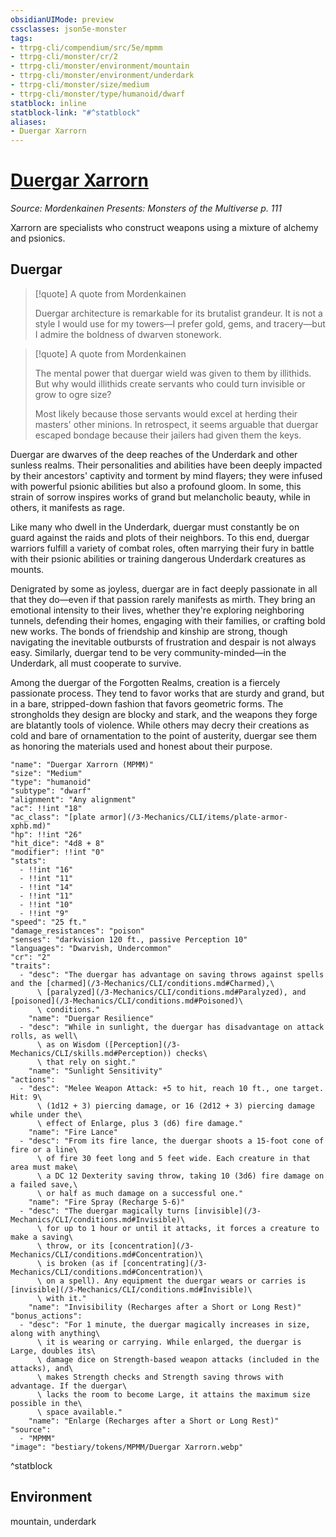 ```yaml
---
obsidianUIMode: preview
cssclasses: json5e-monster
tags:
- ttrpg-cli/compendium/src/5e/mpmm
- ttrpg-cli/monster/cr/2
- ttrpg-cli/monster/environment/mountain
- ttrpg-cli/monster/environment/underdark
- ttrpg-cli/monster/size/medium
- ttrpg-cli/monster/type/humanoid/dwarf
statblock: inline
statblock-link: "#^statblock"
aliases:
- Duergar Xarrorn
---
```

# [Duergar Xarrorn](3-Mechanics\CLI\bestiary\humanoid/duergar-xarrorn-mpmm.md)
*Source: Mordenkainen Presents: Monsters of the Multiverse p. 111*  

Xarrorn are specialists who construct weapons using a mixture of alchemy and psionics.

## Duergar

> [!quote] A quote from Mordenkainen  
> 
> Duergar architecture is remarkable for its brutalist grandeur. It is not a style I would use for my towers—I prefer gold, gems, and tracery—but I admire the boldness of dwarven stonework.

> [!quote] A quote from Mordenkainen  
> 
> The mental power that duergar wield was given to them by illithids. But why would illithids create servants who could turn invisible or grow to ogre size?
> 
> Most likely because those servants would excel at herding their masters' other minions. In retrospect, it seems arguable that duergar escaped bondage because their jailers had given them the keys.

Duergar are dwarves of the deep reaches of the Underdark and other sunless realms. Their personalities and abilities have been deeply impacted by their ancestors' captivity and torment by mind flayers; they were infused with powerful psionic abilities but also a profound gloom. In some, this strain of sorrow inspires works of grand but melancholic beauty, while in others, it manifests as rage.

Like many who dwell in the Underdark, duergar must constantly be on guard against the raids and plots of their neighbors. To this end, duergar warriors fulfill a variety of combat roles, often marrying their fury in battle with their psionic abilities or training dangerous Underdark creatures as mounts.

Denigrated by some as joyless, duergar are in fact deeply passionate in all that they do—even if that passion rarely manifests as mirth. They bring an emotional intensity to their lives, whether they're exploring neighboring tunnels, defending their homes, engaging with their families, or crafting bold new works. The bonds of friendship and kinship are strong, though navigating the inevitable outbursts of frustration and despair is not always easy. Similarly, duergar tend to be very community-minded—in the Underdark, all must cooperate to survive.

Among the duergar of the Forgotten Realms, creation is a fiercely passionate process. They tend to favor works that are sturdy and grand, but in a bare, stripped-down fashion that favors geometric forms. The strongholds they design are blocky and stark, and the weapons they forge are blatantly tools of violence. While others may decry their creations as cold and bare of ornamentation to the point of austerity, duergar see them as honoring the materials used and honest about their purpose.

```statblock
"name": "Duergar Xarrorn (MPMM)"
"size": "Medium"
"type": "humanoid"
"subtype": "dwarf"
"alignment": "Any alignment"
"ac": !!int "18"
"ac_class": "[plate armor](/3-Mechanics/CLI/items/plate-armor-xphb.md)"
"hp": !!int "26"
"hit_dice": "4d8 + 8"
"modifier": !!int "0"
"stats":
  - !!int "16"
  - !!int "11"
  - !!int "14"
  - !!int "11"
  - !!int "10"
  - !!int "9"
"speed": "25 ft."
"damage_resistances": "poison"
"senses": "darkvision 120 ft., passive Perception 10"
"languages": "Dwarvish, Undercommon"
"cr": "2"
"traits":
  - "desc": "The duergar has advantage on saving throws against spells and the [charmed](/3-Mechanics/CLI/conditions.md#Charmed),\
      \ [paralyzed](/3-Mechanics/CLI/conditions.md#Paralyzed), and [poisoned](/3-Mechanics/CLI/conditions.md#Poisoned)\
      \ conditions."
    "name": "Duergar Resilience"
  - "desc": "While in sunlight, the duergar has disadvantage on attack rolls, as well\
      \ as on Wisdom ([Perception](/3-Mechanics/CLI/skills.md#Perception)) checks\
      \ that rely on sight."
    "name": "Sunlight Sensitivity"
"actions":
  - "desc": "Melee Weapon Attack: +5 to hit, reach 10 ft., one target. Hit: 9\
      \ (1d12 + 3) piercing damage, or 16 (2d12 + 3) piercing damage while under the\
      \ effect of Enlarge, plus 3 (d6) fire damage."
    "name": "Fire Lance"
  - "desc": "From its fire lance, the duergar shoots a 15-foot cone of fire or a line\
      \ of fire 30 feet long and 5 feet wide. Each creature in that area must make\
      \ a DC 12 Dexterity saving throw, taking 10 (3d6) fire damage on a failed save,\
      \ or half as much damage on a successful one."
    "name": "Fire Spray (Recharge 5-6)"
  - "desc": "The duergar magically turns [invisible](/3-Mechanics/CLI/conditions.md#Invisible)\
      \ for up to 1 hour or until it attacks, it forces a creature to make a saving\
      \ throw, or its [concentration](/3-Mechanics/CLI/conditions.md#Concentration)\
      \ is broken (as if [concentrating](/3-Mechanics/CLI/conditions.md#Concentration)\
      \ on a spell). Any equipment the duergar wears or carries is [invisible](/3-Mechanics/CLI/conditions.md#Invisible)\
      \ with it."
    "name": "Invisibility (Recharges after a Short or Long Rest)"
"bonus_actions":
  - "desc": "For 1 minute, the duergar magically increases in size, along with anything\
      \ it is wearing or carrying. While enlarged, the duergar is Large, doubles its\
      \ damage dice on Strength-based weapon attacks (included in the attacks), and\
      \ makes Strength checks and Strength saving throws with advantage. If the duergar\
      \ lacks the room to become Large, it attains the maximum size possible in the\
      \ space available."
    "name": "Enlarge (Recharges after a Short or Long Rest)"
"source":
  - "MPMM"
"image": "bestiary/tokens/MPMM/Duergar Xarrorn.webp"
```
^statblock

## Environment

mountain, underdark